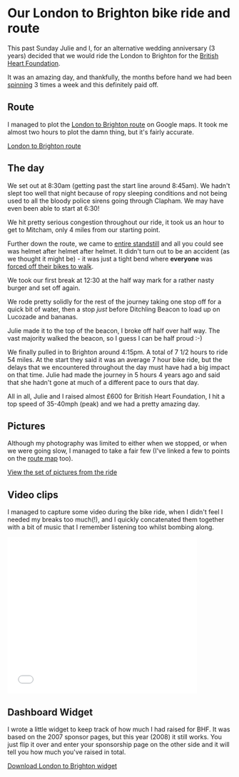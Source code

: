 # Our London to Brighton bike ride and route

This past Sunday Julie and I, for an alternative wedding anniversary (3 years) decided that we would ride the London to Brighton for the [British Heart Foundation](http://bhf.org.uk).

It was an amazing day, and thankfully, the months before hand we had been [spinning](http://en.wikipedia.org/wiki/Spinning_%28cycling%29) 3 times a week and this definitely paid off.


<!--more-->

<h2 id="route">Route</h2>

I managed to plot the [London to Brighton route](http://tinyurl.com/2brzzu) on Google maps.  It took me almost two hours to plot the damn thing, but it's fairly accurate.

[London to Brighton route](http://tinyurl.com/2brzzu)

## The day

We set out at 8:30am (getting past the start line around 8:45am).  We hadn't slept too well that night because of ropy sleeping conditions and not being used to all the bloody police sirens going through Clapham.  We may have even been able to start at 6:30!

We hit pretty serious congestion throughout our ride, it took us an hour to get to Mitcham, only 4 miles from our starting point.

Further down the route, we came to [entire standstill](http://flickr.com/photos/remysharp/564197158/in/set-72157600389505524/) and all you could see was helmet after helmet after helmet.  It didn't turn out to be an accident (as we thought it might be) - it was just a tight bend where **everyone** was [forced off their bikes to walk](http://flickr.com/photos/remysharp/564605183/in/set-72157600389505524/).

We took our first break at 12:30 at the half way mark for a rather nasty burger and set off again.

We rode pretty solidly for the rest of the journey taking one stop off for a quick bit of water, then a stop *just* before Ditchling Beacon to load up on Lucozade and bananas.

Julie made it to the top of the beacon, I broke off half over half way.  The vast majority walked the beacon, so I guess I can be half proud :-)

We finally pulled in to Brighton around 4:15pm.  A total of 7 1/2 hours to ride 54 miles.  At the start they said it was an average 7 hour bike ride, but the delays that we encountered throughout the day must have had a big impact on that time.  Julie had made the journey in 5 hours 4 years ago and said that she hadn't gone at much of a different pace to ours that day.

All in all, Julie and I raised almost £600 for British Heart Foundation, I hit a top speed of 35-40mph (peak) and we had a pretty amazing day.

## Pictures

Although my photography was limited to either when we stopped, or when we were going slow, I managed to take a fair few (I've linked a few to points on the [route map](#route) too).

[View the set of pictures from the ride](http://flickr.com/photos/remysharp/sets/72157600389505524/)

<script type="text/javascript" src="//www.flickr.com/badge_code_v2.gne?count=6&amp;display=latest&amp;size=s&amp;layout=y&amp;source=user_set&amp;user=38257258%40N00&amp;set=72157600389505524&amp;context=in%2Fset-72157600389505524%2F"></script>

## Video clips

I managed to capture some video during the bike ride, when I didn't feel I needed my breaks too much(!), and I quickly concatenated them together with a bit of music that I remember listening too whilst bombing along.

<object width="425" height="350"><param name="movie" value="http://www.youtube.com/v/ZTV39HmXkeE"></param><param name="wmode" value="transparent"></param><embed src="//www.youtube.com/v/ZTV39HmXkeE" type="application/x-shockwave-flash" wmode="transparent" width="425" height="350"></embed></object>

<h2>Dashboard Widget</h2>

I wrote a little widget to keep track of how much I had raised for BHF. It was based on the 2007 sponsor pages, but this year (2008) it still works.  You just flip it over and enter your sponsorship page on the other side and it will tell you how much you've raised in total.

[Download London to Brighton widget](http://remysharp.com/downloads/LDN2BTN2007.zip)